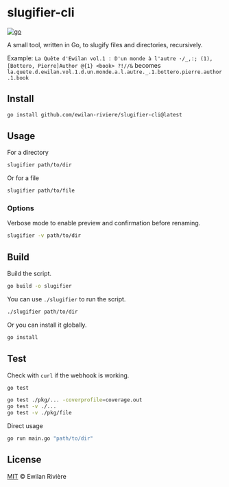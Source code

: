 # slugifier-cli

[![go][go-version-src]][go-version-href]

A small tool, written in Go, to slugify files and directories, recursively.

Example: `La Quête d'Ewilan vol.1 : D'un monde à l'autre ·/_,:; (1), [Bottero, Pierre]Author @{1} <book> ?!//&` becomes `la.quete.d.ewilan.vol.1.d.un.monde.a.l.autre._.1.bottero.pierre.author.1.book`

## Install

```bash
go install github.com/ewilan-riviere/slugifier-cli@latest
```

## Usage

For a directory

```bash
slugifier path/to/dir
```

Or for a file

```bash
slugifier path/to/file
```

### Options

Verbose mode to enable preview and confirmation before renaming.

```bash
slugifier -v path/to/dir
```

## Build

Build the script.

```bash
go build -o slugifier
```

You can use `./slugifier` to run the script.

```bash
./slugifier path/to/dir
```

Or you can install it globally.

```bash
go install
```

## Test

Check with `curl` if the webhook is working.

```bash
go test
```

```bash
go test ./pkg/... -coverprofile=coverage.out
go test -v ./...
go test -v ./pkg/file
```

Direct usage

```bash
go run main.go "path/to/dir"
```

## License

[MIT](LICENSE) © Ewilan Rivière

[go-version-src]: https://img.shields.io/static/v1?style=flat-square&label=Go&message=v1.21&color=00ADD8&logo=go&logoColor=ffffff&labelColor=18181b
[go-version-href]: https://go.dev/

